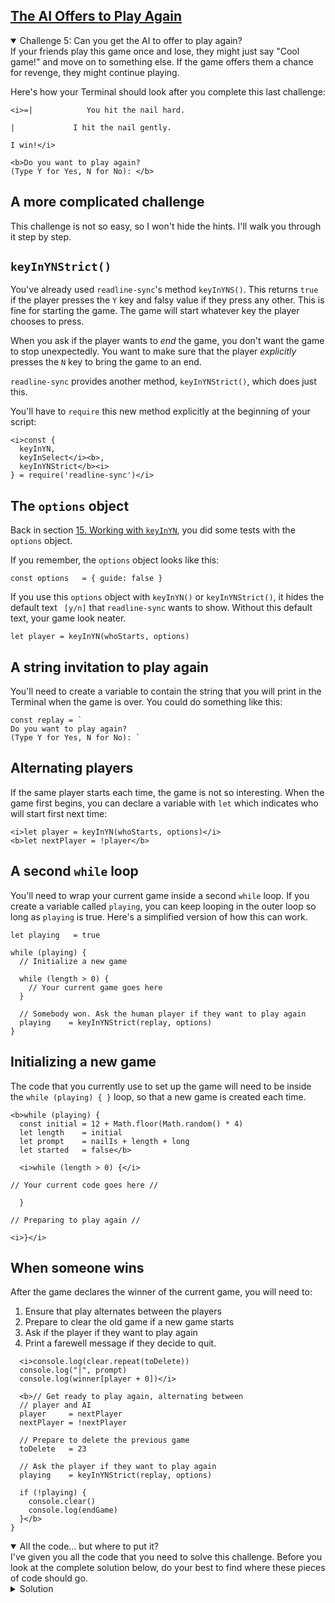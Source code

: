 <!-- Get the AI to Offer to Play Again -->
<section
  id="the-ai-offers-to-play-again"
  aria-labelledby="the-ai-offers-to-play-again"
  data-item="The AI Offers to Play Again"
>
  <h2><a href="#the-ai-offers-to-play-again">The AI Offers to Play Again</a></h2>
  
<details class="challenge" open>
<summary>Challenge 5: Can you get the AI to offer to play again?</summary>
If your friends play this game once and lose, they might just say "Cool game!" and move on to something else. If the game offers them a chance for revenge, they might continue playing.

Here's how your Terminal should look after you complete this last challenge:

```bash-w
<i>=|            You hit the nail hard.

|             I hit the nail gently.

I win!</i>

<b>Do you want to play again?
(Type Y for Yes, N for No): </b>
```
</details>

## A more complicated challenge

This challenge is not so easy, so I won't hide the hints. I'll walk you through it step by step.

## `keyInYNStrict()`

You've already used `readline-sync`'s method `keyInYNS()`. This returns `true` if the player presses the `Y` key and falsy value if they press any other. This is fine for starting the game. The game will start whatever key the player chooses to press.

When you ask if the player wants to _end_ the game, you don't want the game to stop unexpectedly. You want to make sure that the player _explicitly_ presses the `N` key to bring the game to an end.

`readline-sync` provides another method, `keyInYNStrict()`, which does just this.

You'll have to `require` this new method explicitly at the beginning of your script:

```javascript-
<i>const {
  keyInYN,
  keyInSelect</i><b>,
  keyInYNStrict</b><i>
} = require('readline-sync')</i>

```

## The `options` object

Back in section [15. Working with `keyInYN`](#working-with-keyinyn), you did some tests with the `options` object.

If you remember, the `options` object looks like this:

```javascript-#
const options   = { guide: false }
```

If you use this `options` object with `keyInYN()` or `keyInYNStrict()`, it hides the default text ` [y/n]` that `readline-sync` wants to show. Without this default text, your game look neater.

```javascript-#
let player = keyInYN(whoStarts, options)
```

## A string invitation to play again
You'll need to create a variable to contain the string that you will print in the Terminal when the game is over. You could do something like this:

```javascript-#
const replay = `
Do you want to play again?
(Type Y for Yes, N for No): `
```

## Alternating players

If the same player starts each time, the game is not so interesting. When the game first begins, you can declare a variable with `let` which indicates who will start first next time:

```javascript-#
<i>let player = keyInYN(whoStarts, options)</i>
<b>let nextPlayer = !player</b>
```

## A second `while` loop

You'll need to wrap your current game inside a second `while` loop. If you create a variable called `playing`, you can keep looping in the outer loop so long as `playing` is true. Here's a simplified version of how this can work.

```javascript-#
let playing   = true

while (playing) {
  // Initialize a new game

  while (length > 0) {   
    // Your current game goes here
  }

  // Somebody won. Ask the human player if they want to play again
  playing    = keyInYNStrict(replay, options)
}
```

## Initializing a new game

The code that you currently use to set up the game will need to be inside the `while (playing) { }` loop, so that a new game is created each time.

```javascript-#
<b>while (playing) {
  const initial = 12 + Math.floor(Math.random() * 4)
  let length    = initial
  let prompt    = nailIs + length + long
  let started   = false</b>

  <i>while (length > 0) {</i>
```
```javascript-s
// Your current code goes here //
```
```javascript-#
  }
```
```javascript-s
// Preparing to play again //
```
```javascript-#
<i>}</i>
```

## When someone wins

After the game declares the winner of the current game, you will need to:

1. Ensure that play alternates between the players
2. Prepare to clear the old game if a new game starts
3. Ask if the player if they want to play again
4. Print a farewell message if they decide to quit.

```javascript-#
  <i>console.log(clear.repeat(toDelete))
  console.log("|", prompt)
  console.log(winner[player + 0])</i>

  <b>// Get ready to play again, alternating between
  // player and AI
  player     = nextPlayer
  nextPlayer = !nextPlayer

  // Prepare to delete the previous game
  toDelete   = 23

  // Ask the player if they want to play again
  playing    = keyInYNStrict(replay, options)

  if (!playing) {
    console.clear()
    console.log(endGame)
  }</b>
}
```

<details class="note" open>
<summary>All the code... but where to put it?</summary>
I've given you all the code that you need to solve this challenge. Before you look at the complete solution below, do your best to find where these pieces of code should go.

</details>


<details class="solution">
<summary>Solution</summary>

Here you will find all the code snippets that are shown above, each in its correct place.

```javascript-
<i>const {
  keyInYN,
  keyInSelect</i><b>,
  keyInYNStrict</b><i>
} = require('readline-sync')

const rules = `Let's knock a nail into this computer!

* Each player takes a turn to hit the nail once.
* A player can hit the nail in one of three ways:
  gently, firmly, hard.
* Depending on the force used, the nail will be
  driven more or less deeply into the Terminal.
* The player who knocks the nail all the way in
  is the winner.

Are you ready?
`
const whoStarts = `If you want to start, type Y.
If you want me to start press any other key. `
</i><b>const options   = { guide: false }</b><i>
const nailIs    = "The nail is "
const long      = " units long."
const clear     = "\x1B[1A\x1B[K"
const strength  = [
  'gently',
  'firmly',
  'hard'
]
const question = 'How hard do you plan to hit?'
const players  = [ "I", "You" ]
const hit      = " hit the nail "
const winner   = [`
You win!
`,
`
I win!
`]
</i><b>const replay = `
Do you want to play again?
(Type Y for Yes, N for No): `</b><i>
const endGame  = `Thanks for playing!
`
let toDelete  = 14
</i><b>let playing   = true</b><i>
let index
let force
let nail

console.log(rules)
let player = keyInYN(whoStarts</i><b>, options</b><i>)
</i><b>let nextPlayer = !player</b><i>

while (playing) {
  </i><b>const initial = 12 + Math.floor(Math.random() * 4)
  let length    = initial
  let prompt    = nailIs + length + long
  let started   = false</b><i>

  while (length > 0) {
    if (!started) {
      nail = "-" + "=".repeat(length - 1) + "|"
    } else {
      nail = "=".repeat(length) + "|"
    }

    console.log(clear.repeat(toDelete))
    console.log(nail, prompt)

    if (player) { // it's the human player's turn
      index = keyInSelect(strength, question)
      if (index < 0) {
        console.log(clear.repeat(toDelete))
        console.log(endGame)
        process.exit()
      }

      force = Math.min(index + 1, length)
      toDelete = 7
    } else { // it's the AI's turn to play
      toDelete = 0
      force = length % 4
      if (!force) {
        force = Math.ceil(Math.random() * 3)
      }
      index = force - 1
    }

    prompt = " ".repeat(initial - length + force)
          + players[player + 0] + hit + strength[index] + "."

    length = length - force
    started = true
    player = !player
  }

  console.log(clear.repeat(toDelete))
  console.log("|", prompt)
  console.log(winner[player + 0])

  </i><b>// Get ready to play again, alternating between
  // player and AI
  player     = nextPlayer
  nextPlayer = !nextPlayer

  // Prepare to delete the previous game
  toDelete   = 23

  // Ask the player if they want to play again
  playing    = keyInYNStrict(replay, options)

  if (!playing) {
    console.clear()
    console.log(endGame)
  }</b><i>
}</i>
```

</details>
</details>
</section>
